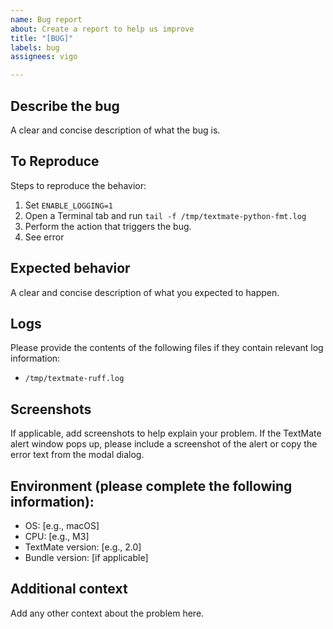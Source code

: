 ```yaml
---
name: Bug report
about: Create a report to help us improve
title: "[BUG]"
labels: bug
assignees: vigo

---
```


## Describe the bug

A clear and concise description of what the bug is.

## To Reproduce

Steps to reproduce the behavior:

1. Set `ENABLE_LOGGING=1`
2. Open a Terminal tab and run `tail -f /tmp/textmate-python-fmt.log`
3. Perform the action that triggers the bug.
4. See error

## Expected behavior

A clear and concise description of what you expected to happen.

## Logs

Please provide the contents of the following files if they contain relevant
log information:

- `/tmp/textmate-ruff.log`

## Screenshots

If applicable, add screenshots to help explain your problem. If the TextMate
alert window pops up, please include a screenshot of the alert or copy the
error text from the modal dialog.

## Environment (please complete the following information):

- OS: [e.g., macOS]
- CPU: [e.g., M3]
- TextMate version: [e.g., 2.0]
- Bundle version: [if applicable]

## Additional context

Add any other context about the problem here.
